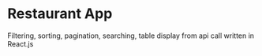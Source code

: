 # Restaurant App

Filtering, sorting, pagination, searching, table display from api call written in React.js


